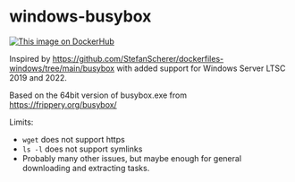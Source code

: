 # windows-busybox
[![This image on DockerHub](https://img.shields.io/docker/pulls/cptrosskirk/busybox-windows.svg)](https://hub.docker.com/r/cptrosskirk/busybox-windows/)

Inspired by https://github.com/StefanScherer/dockerfiles-windows/tree/main/busybox with added support for Windows Server LTSC 2019 and 2022. 

Based on the 64bit version of busybox.exe from https://frippery.org/busybox/

Limits:
- `wget` does not support https
- `ls -l` does not support symlinks
- Probably many other issues, but maybe enough for general downloading and extracting tasks.

